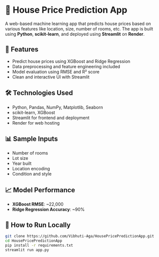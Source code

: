 # 🏡 House Price Prediction App

A web-based machine learning app that predicts house prices based on various features like location, size, number of rooms, etc. The app is built using **Python**, **scikit-learn**, and deployed using **Streamlit** on **Render**.

## 🚀 Features

- Predict house prices using XGBoost and Ridge Regression
- Data preprocessing and feature engineering included
- Model evaluation using RMSE and R² score
- Clean and interactive UI with Streamlit

## 🛠️ Technologies Used

- Python, Pandas, NumPy, Matplotlib, Seaborn
- scikit-learn, XGBoost
- Streamlit for frontend and deployment
- Render for web hosting

## 📊 Sample Inputs

- Number of rooms
- Lot size
- Year built
- Location encoding
- Condition and style

## 📈 Model Performance

- **XGBoost RMSE**: ~22,000  
- **Ridge Regression Accuracy**: ~90%

## 📂 How to Run Locally

```bash
git clone https://github.com/Vibhuti-Aga/HousePricePredictionApp.git
cd HousePricePredictionApp
pip install -r requirements.txt
streamlit run app.py
